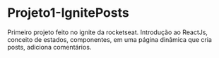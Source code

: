 # Projeto1-IgnitePosts
Primeiro projeto feito no ignite da rocketseat. Introdução ao ReactJs, conceito de estados, componentes, em uma página dinâmica que cria posts, adiciona comentários.
